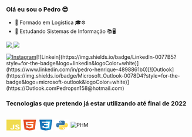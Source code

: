 ### Olá eu sou o Pedro 😎

- 🌲 Formado em Logística 🎓⚙️
- 🌱 Estudando Sistemas de Informação 📚🖥️

<div>
  <a href="https://github.com/PedroHenriqueMR">
  <img height="180em" src="https://github-readme-stats.vercel.app/api?username=PedroHenriqueMR&show_icons=true&theme=dark&include_all_commits=true&count_private=true"/>
  <img height="170em" src="https://github-readme-stats.vercel.app/api/top-langs/?username=PedroHenriqueMR&layout=compact&langs_count=7&theme=dark"/>
</div>


 [![Instagram](https://img.shields.io/badge/Instagram-E4405F?style=for-the-badge&logo=instagram&logoColor=white)](https://instagram.com/P_H_M__)[![Linkein](https://img.shields.io/badge/LinkedIn-0077B5?style=for-the-badge&logo=linkedin&logoColor=white)](https://www.linkedin.com/in/pedro-henrique-4898861b0)[![Outlook](https://img.shields.io/badge/Microsoft_Outlook-0078D4?style=for-the-badge&logo=microsoft-outlook&logoColor=white)](https://Outlook.comPedropsn158@hotmail.com)

### Tecnologias que pretendo já estar utilizando até final de 2022
  
<div style="display: inline_block"><br>
  <img align="center" alt="PHM" height="30" width="40" src="https://raw.githubusercontent.com/devicons/devicon/master/icons/javascript/javascript-plain.svg">
  <img align="center" alt="PHM" height="30" width="40" src="https://raw.githubusercontent.com/devicons/devicon/master/icons/html5/html5-original.svg">
  <img align="center" alt="PHM" height="30" width="40" src="https://raw.githubusercontent.com/devicons/devicon/master/icons/css3/css3-original.svg">
  <img align="center" alt="PHM" height="30" width="40" src="https://raw.githubusercontent.com/devicons/devicon/master/icons/python/python-original.svg">
  <img align="center" alt="PHM" height="30" width="40" src="https://cdn.jsdelivr.net/gh/devicons/devicon/icons/csharp/csharp-original.svg" />
</svg>
 
</div>
